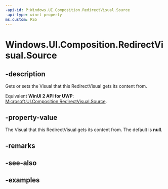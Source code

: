 ```yaml
---
-api-id: P:Windows.UI.Composition.RedirectVisual.Source
-api-type: winrt property
ms.custom: RS5
---
```


<!-- Property syntax.
public Visual Source { get;  set; }
-->

# Windows.UI.Composition.RedirectVisual.Source

## -description

Gets or sets the Visual that this RedirectVisual gets its content from.

Equivalent **WinUI 2 API for UWP**: [Microsoft.UI.Composition.RedirectVisual.Source](/windows/winui/api/microsoft.ui.composition.redirectvisual.source).

## -property-value

The Visual that this RedirectVisual gets its content from. The default is **null**.

## -remarks

## -see-also

## -examples

